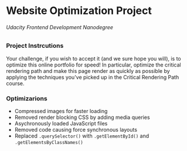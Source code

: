 # Website Optimization Project
###### Udacity Frontend Development Nanodegree

### Project Instrcutions

Your challenge, if you wish to accept it (and we sure hope you will), is to optimize this online portfolio for speed! In particular, optimize the critical rendering path 
and make this page render as quickly as possible by applying the techniques you've picked up in the Critical Rendering Path course.

### Optimizarions 

- Compressed images for faster loading
- Removed render blocking CSS by adding media queries
- Asychronously loaded JavaScript files
- Removed code causing force synchronous layouts
- Replaced ```.querySelector()``` with ```.getElementById()``` and ```.getElementsByClassNames()```
